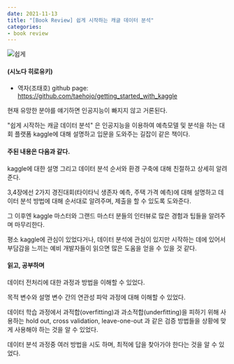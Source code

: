 ```yaml
---
date: 2021-11-13
title: "[Book Review] 쉽게 시작하는 캐글 데이터 분석"
categories: 
- book review
---
```

![쉽게](https://user-images.githubusercontent.com/88778387/141611386-a147e14c-7281-4d7d-a7e7-03bf8f91a99b.PNG)
#### (시노다 히로유키)
+ 역자(조태호) github page: https://github.com/taehojo/getting_started_with_kaggle




현재 유망한 분야를 얘기하면 인공지능이 빠지지 않고 거론된다.

"쉽게 시작하는 캐글 데이터 분석" 은 인공지능을 이용하여 예측모델 및 분석을 하는
 대회 플랫폼 kaggle에 대해 설명하고 입문을 도와주는 길잡이 같은 책이다.

 

#### 주된 내용은 다음과 같다.

kaggle에 대한 설명 그리고 데이터 분석 순서와 환경 구축에 대해 친절하고 상세히 알려준다.

3,4장에선 2가지 경진대회(타이타닉 생존자 예측, 주택 가격 예측)에 대해 설명하고
데이터 분석 방법에 대해 순서대로 알려주며, 제출을 할 수 있도록 도와준다.

그 이후엔 kaggle 마스터와 그랜드 마스터 분들의 인터뷰로 많은 경험과 팁들을 알려주며 마무리한다.
 

평소 kaggle에 관심이 있었다거나, 데이터 분석에 관심이 있지만 시작하는 데에 있어서 부담감을
느끼는 예비 개발자들이 읽으면 많은 도움을 얻을 수 있을 것 같다.



#### 읽고, 공부하며

 

데이터 전처리에 대한 과정과 방법을 이해할 수 있었다.

 
목적 변수와 설명 변수 간의 연관성 파악 과정에 대해 이해할 수 있었다.

 
데이터 학습 과정에서 과적합(overfitting)과 과소적합(underfitting)을 피하기 위해 사용하는 
hold out, cross validation, leave-one-out 과 같은 검증 방법들을 상황에 맞게 사용해야 하는 것을 알 수 있었다.

 
데이터 분석 과정중 여러 방법을 시도 하며, 최적에 답을 찾아가야 한다는 것을 알 수 있었다.
